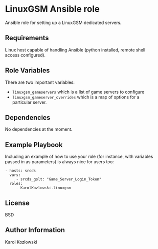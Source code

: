 LinuxGSM Ansible role
=========

Ansible role for setting up a LinuxGSM dedicated servers.

Requirements
------------

Linux host capable of handling Ansible (python installed, remote shell access configured).

Role Variables
--------------

There are two important variables:
 * `linuxgsm_gameservers` which is a list of game servers to configure
 * `linuxgsm_gameserver_overrides` which is a map of options for a particular server.

Dependencies
------------

No dependencies at the moment.

Example Playbook
----------------

Including an example of how to use your role (for instance, with variables passed in as parameters) is always nice for users too:

    - hosts: srcds
      vars:
         - srcds_gslt: "Game_Server_Login_Token"
      roles:
         - KarolKozlowski.linuxgsm

License
-------

BSD

Author Information
------------------

Karol Kozlowski
